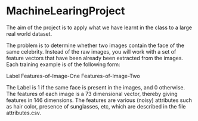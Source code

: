 # MachineLearingProject
The aim of the project is to apply what we have learnt in the class to a large real world dataset. 

The problem is to determine whether two images contain the face of the same celebrity. 
Instead of the raw images, you will work with a set of feature vectors that have been already been extracted from the images. 
Each training example is of the following form: 

Label   Features-of-Image-One Features-of-Image-Two

The Label is 1 if the same face is present in the images, and 0 otherwise. 
The features of each image is a 73 dimensional vector, thereby giving features in 146 dimensions. 
The features are various (noisy) attributes such as hair color, presence of sunglasses, etc, which are described in the file attributes.csv. 

